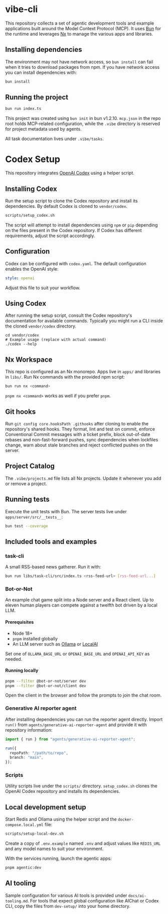 # vibe-cli

This repository collects a set of agentic development tools and example
applications built around the Model Context Protocol (MCP). It uses
[Bun](https://bun.sh) for the runtime and leverages [Nx](https://nx.dev) to
manage the various apps and libraries.

## Installing dependencies

The environment may not have network access, so `bun install` can fail when
it tries to download packages from npm. If you have network access you can
install dependencies with:


```bash
bun install
```

## Running the project


```bash
bun run index.ts
```

This project was created using `bun init` in bun v1.2.10.
`mcp.json` in the repo root holds MCP-related configuration, while the `.vibe` directory is reserved for project metadata used by agents.

All task documentation lives under `.vibe/tasks`.

# Codex Setup

This repository integrates [OpenAI Codex](https://github.com/openai/codex) using a helper script.

## Installing Codex

Run the setup script to clone the Codex repository and install its dependencies. By default
Codex is cloned to `vendor/codex`.

```bash
scripts/setup_codex.sh
```

The script will attempt to install dependencies using `npm` or `pip` depending on the files
present in the Codex repository. If Codex has different requirements, adjust the script
accordingly.

## Configuration

Codex can be configured with `codex.yaml`. The default configuration enables the OpenAI style:

```yaml
style: openai
```

Adjust this file to suit your workflow.

## Using Codex

After running the setup script, consult the Codex repository's documentation for available
commands. Typically you might run a CLI inside the cloned `vendor/codex` directory.

```
cd vendor/codex
# Example usage (replace with actual command)
./codex --help
```

## Nx Workspace

This repo is configured as an Nx monorepo. Apps live in `apps/` and libraries in `libs/`.
Run Nx commands with the provided npm script:

```bash
bun run nx <command>
```

`pnpm nx <command>` works as well if you prefer `pnpm`.

## Git hooks

Run `git config core.hooksPath .githooks` after cloning to enable the
repository's shared hooks. They format, lint and test on commit, enforce
Conventional Commit messages with a ticket prefix, block out-of-date rebases and
non-fast-forward pushes, sync dependencies when lockfiles change, warn about
stale branches and reject conflicted pushes on the server.

## Project Catalog

The `.vibe/projects.md` file lists all Nx projects. Update it whenever you add or remove a project.

## Running tests

Execute the unit tests with Bun. The server tests live under
`apps/server/src/__tests__`:

```bash
bun test --coverage
```

## Included tools and examples

### task-cli

A small RSS-based news gatherer.
Run it with:

```bash
bun run libs/task-cli/src/index.ts <rss-feed-url> [rss-feed-url...]
```

### Bot-or-Not

An example chat game split into a Node server and a React client. Up to eleven
human players can compete against a twelfth bot driven by a local LLM.

#### Prerequisites
* Node 18+
* `pnpm` installed globally
* An LLM server such as [Ollama](https://github.com/jmorganca/ollama) or [LocalAI](https://github.com/go-skynet/LocalAI)

Set one of `OLLAMA_BASE_URL` or `OPENAI_BASE_URL` and `OPENAI_API_KEY` as
needed.

#### Running locally

```bash
pnpm --filter @bot-or-not/server dev
pnpm --filter @bot-or-not/client dev
```

Open the client in the browser and follow the prompts to join the chat room.

### Generative AI reporter agent

After installing dependencies you can run the reporter agent directly. Import
`run()` from `agents/generative-ai-reporter-agent` and provide it with
repository information:

```ts
import { run } from "agents/generative-ai-reporter-agent";

run({
  repoPath: "/path/to/repo",
  branch: "main",
});
```

### Scripts

Utility scripts live under the `scripts/` directory. `setup_codex.sh` clones the
OpenAI Codex repository and installs its dependencies.

## Local development setup

Start Redis and Ollama using the helper script and the `docker-compose.local.yml`
file:

```bash
scripts/setup-local-dev.sh
```

Create a copy of `.env.example` named `.env` and adjust values like `REDIS_URL`
and any model names to suit your environment.

With the services running, launch the agentic apps:

```bash
pnpm agentic:dev
```

## AI tooling

Sample configuration for various AI tools is provided under `docs/ai-tooling.md`.
For tools that expect global configuration like AIChat or Codex CLI, copy the
files from `dev-setup/` into your home directory.
